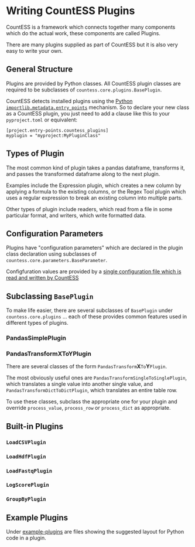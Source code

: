 # Writing CountESS Plugins

CountESS is a framework which connects together many components which do the actual
work, these components are called Plugins.  

There are many plugins supplied as part of CountESS but it is also very easy to 
write your own.

## General Structure

Plugins are provided by Python classes.
All CountESS plugin classes are required to be subclasses of
`countess.core.plugins.BasePlugin`.

CountESS detects installed plugins using the
[Python `importlib.metadata.entry_points`](https://docs.python.org/3/library/importlib.metadata.html#entry-points)
mechanism.  So to declare your new class as a CountESS plugin, you
just need to add a clause like this to your `pyproject.toml` or
equivalent:

```
[project.entry-points.countess_plugins]
myplugin = "myproject:MyPluginClass"
```

## Types of Plugin

The most common kind of plugin takes a pandas dataframe, transforms it,
and passes the transformed dataframe along to the next plugin.

Examples include the Expression plugin, which creates a new column by
applying a formula to the existing columns, or the Regex Tool plugin which 
uses a regular expression to break an existing column into multiple
parts.

Other types of plugin include readers, which read from a file in
some particular format, and writers, which write formatted data.

## Configuration Parameters

Plugins have "configuration parameters" which are declared in the plugin
class declaration using subclasses of `countess.core.parameters.BaseParameter`.

Configfuration values are provided by a [single configuration file which
is read and written by CountESS](../config-file-format/)

## Subclassing `BasePlugin`

To make life easier, there are several subclasses of `BasePlugin`
under `countess.core.plugins` ... each of these provides common 
features used in different types of plugins.

### PandasSimplePlugin

### PandasTransform**X**To**Y**Plugin

There are several classes of the form `PandasTransform`**X**`To`**Y**`Plugin`.

The most obviously useful ones are `PandasTransformSingleToSinglePlugin`, 
which translates a single value into another single value, and 
`PandasTransformDictToDictPlugin`, which translates an entire table row.

To use these classes, subclass the appropriate one for your plugin and 
override `process_value`, `process_row` or `process_dict` as appropriate.


## Built-in Plugins

### `LoadCSVPlugin`

### `LoadHdfPlugin`

### `LoadFastqPlugin`

### `LogScorePlugin`

### `GroupByPlugin`

## Example Plugins

Under [example-plugins](../example-plugins/) are files showing the 
suggested layout for Python code in a plugin.
